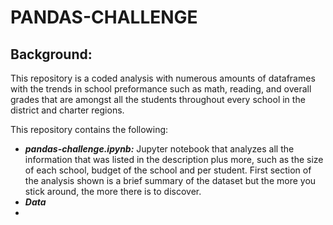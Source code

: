 # PANDAS-CHALLENGE

## Background:
This repository is a coded analysis with numerous amounts of dataframes with the trends in school preformance such as math, reading, and overall grades that are amongst all the students throughout every school in the district and charter regions. 

  This repository contains the following:
  - ***pandas-challenge.ipynb:*** Jupyter notebook that analyzes all the information that was listed in the description plus more, such as the size of each school, budget of the school and per student. First section of the analysis shown is a brief summary of the dataset but the more you stick around, the more there is to discover.
  - ***Data***
  - 
